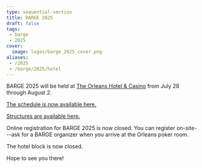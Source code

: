 ```yaml
---
type: sequential-section
title: BARGE 2025
draft: false
tags:
 - barge
 - 2025
cover:
  image: logos/barge_2025_cover.png
aliases:
 - /2025
 - /barge/2025/hotel
---
```


BARGE 2025 will be held at [The Orleans Hotel &
Casino](https://orleans.boydgaming.com/) from July 28 through August 2.

[The schedule is now available here.](schedule/)

[Structures are available here.](https://omaholic.com/2025_BARGE_Structures.pdf)

Online registration for BARGE 2025 is now closed. You can register on-site---ask for a BARGE organizer when you arrive at the Orleans poker room.

The hotel block is now closed.

Hope to see you there!

